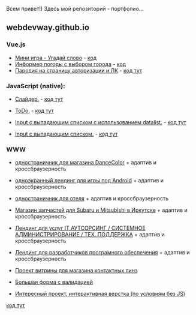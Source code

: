 Всем привет!)
Здесь мой репозиторий - портфолио...

## webdevway.github.io

### Vue.js
* [Мини игра - Угадай слово](https://webdevway.github.io/content/vue/WordGame/dist/index.html) - [код](https://github.com/webDevWay/webdevway.github.io/tree/master/content/vue/WordGame)
* [Информер погоды с выбором города](https://webdevway.github.io/content/vue/weatherForecast/dist/) - [код](https://github.com/webDevWay/webdevway.github.io/tree/master/content/vue/weatherForecast)
* [Пародия на страницу авторизации и ЛК](https://webdevway.github.io/content/vue/newRoad/index.html) - [код тут](https://github.com/webDevWay/webdevway.github.io/tree/master/content/vue/newRoad)

### JavaScript (native):
* [Слайдер.](https://webdevway.github.io/content/js/JS_Slider) - [код тут](https://github.com/webDevWay/webdevway.github.io/blob/master/content/js/JS_Slider/script.js)

 * [ToDo.](https://webdevway.github.io/content/js/JS_ToDo) - [код тут](https://github.com/webDevWay/webdevway.github.io/blob/master/content/js/JS_ToDo/index.js)

* [Input c выпадающим списком с использованием datalist.](https://webdevway.github.io/content/js/list_withDataList) - [код тут](https://github.com/webDevWay/webdevway.github.io/blob/master/content/js/list_withDataList/autocomplete.js)
    
* [Input c выпадающим списком.](https://webdevway.github.io/content/js/list_withList) - [код тут](https://github.com/webDevWay/webdevway.github.io/blob/master/content/js/list_withList/index.js)

### WWW
* [одностраничник для магазина DanceColor](https://webdevway.github.io/content/www/DanceColor/) + адаптив и кроссбраузерность

* [одноэкранный лендинг для игры под Android](https://webdevway.github.io/content/www/ballsLovers/) + адаптив и кроссбраузерность

* [одностраничник для отеля](https://webdevway.github.io/content/www/hotel_lesnoe/) + адаптив и кроссбраузерность

* [Магазин запчастей для Subaru и Mitsubishi в Иркутске](https://webdevway.github.io/content/www/matsu-motors.ru/index.html) + адаптив и кроссбраузерность

* [Лендинг для услуг IT АУТСОРСИНГ / СИСТЕМНОЕ АДМИНИСТРИРОВАНИЕ / ТЕХ. ПОДДЕРЖКА](https://webdevway.github.io/content/www/exubit.ru/index.html) + адаптив и кроссбраузерность

* [Лендинг для разработчиков програмного обеспечения](https://webdevway.github.io/content/www/exubit.com/index.html) + адаптив и кроссбраузерность

* [Проект витрины для магазина контактных линз](https://webdevway.github.io/content/www/Opticentre/)

* [Большая форма с валидацией](https://webdevway.github.io/content/www/ValidationForm/)

* [Интересный проект, интерактивная верстка (по условиям без JS)](https://webdevway.github.io/content/www/tabs_woJs/)

[код тут](https://github.com/webDevWay/webdevway.github.io/tree/master/content/www)
